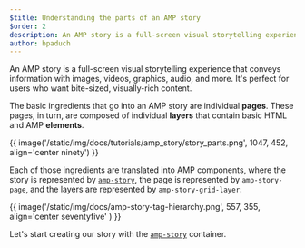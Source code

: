 ```yaml
---
$title: Understanding the parts of an AMP story
$order: 2
description: An AMP story is a full-screen visual storytelling experience that conveys information with images, videos, graphics, audio, and more. It's perfect for users ...
author: bpaduch
---
```


An AMP story is a full-screen visual storytelling experience that conveys information with images, videos, graphics, audio, and more. It's perfect for users who want bite-sized, visually-rich content.  

The basic ingredients that go into an AMP story are individual **pages**. These pages, in turn, are composed of individual **layers** that contain basic HTML and AMP **elements**.

{{ image('/static/img/docs/tutorials/amp_story/story_parts.png', 1047, 452, align='center ninety') }}

Each of those ingredients are translated into AMP components, where the story is represented by [`amp-story`](../../../../documentation/components/reference/amp-story.md), the page is represented by `amp-story-page`, and the layers are represented by `amp-story-grid-layer`.

{{ image('/static/img/docs/amp-story-tag-hierarchy.png', 557, 355, align='center seventyfive' ) }}

Let's start creating our story with the [`amp-story`](../../../../documentation/components/reference/amp-story.md) container.
